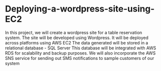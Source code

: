 # Deploying-a-wordpress-site-using-EC2

In this project, we will create a wordpress site for a table reservation system.
The site will be developed using Wordpress.
It will be deployed across platforms using AWS EC2
The data generated will be stored in a relational database - SQL Server
This database will be integrated with AWS RDS for scalability and backup purposes.
We will also incorporate the AWS SNS service for sending out SMS notifications to sample customers of our system
